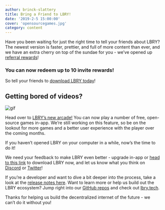 ```yaml
---
author: brinck-slattery
title: Bring a Friend to LBRY!
date: '2019-2-5 15:00:00'
cover: 'opensourcegames.jpg'
category: content
---
```

Have you been waiting for just the right time to tell your friends about LBRY? The newest version is faster, prettier, and full of more content than ever, and we have an extra cherry on top of the sundae for you - we’ve opened up [referral rewards](/faq/referrals)! 

### You can now redeem up to 10 invite rewards!

So tell your friends to [download LBRY today](/get)!

## Getting bored of videos?

![gif](https://spee.ch/@lbry:3f/invites-and-games.gif)

Head over to [LBRY’s new arcade!](https://open.lbry.com/%40OpenSourceGames) You can now play a number of free, open-source games in-app. We’re still working on this feature, so be on the lookout for more games and a better user experience with the player over the coming months.

If you haven’t opened LBRY on your computer in a while, now’s the time to do it! 

We need your feedback to make LBRY even better - upgrade in-app or [head to this link](/get) to download LBRY now, and let us know what you think on [Discord](https://chat.lbry.com) or [Twitter](https://www.twitter.com/lbrycom)! 

If you’re a developer and want to dive a bit deeper into the process, take a look at the [release notes here](https://github.com/lbryio/lbry-desktop/releases/latest). Want to learn more or help us build out the LBRY ecosystem? Jump right into our [GitHub repos](https://github.com/lbryio/) and check out [lbry.tech](https://lbry.tech).

Thanks for helping us build the decentralized internet of the future - we can’t do it without you!


